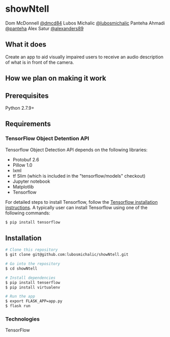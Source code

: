 # showNtell

Dom McDonnell [@dmcd84](https://github.com/dmcd84)
Lubos Michalic [@lubosmichalic](https://github.com/lubosmichalic)
Panteha Ahmadi [@panteha](http://github.com/panteha)
Alex Satur [@alexanders89](http://github.com/alexanders89)

## What it does

Create an app to aid visually impaired users to receive an audio description of what is in front of the camera.

## How we plan on making it work

## Prerequisites

Python 2.7.9+


## Requirements
### TensorFlow Object Detention API
Tensorflow Object Detection API depends on the following libraries:

* Protobuf 2.6
* Pillow 1.0
* lxml
* tf Slim (which is included in the "tensorflow/models" checkout)
* Jupyter notebook
* Matplotlib
* Tensorflow

For detailed steps to install Tensorflow, follow the
[Tensorflow installation instructions](https://www.tensorflow.org/install/).
A typically user can install Tensorflow using one of the following commands:
```bash
$ pip install tensorflow
```
## Installation

```bash
# Clone this repository
$ git clone git@github.com:lubosmichalic/showNtell.git

# Go into the repository
$ cd showNtell

# Install dependencies
$ pip install tenserflow
$ pip install virtualenv

# Run the app
$ export FLASK_APP=app.py
$ flask run
```




### Technologies

TensorFlow 
